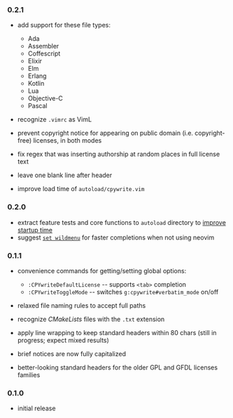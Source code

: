 ### 0.2.1

- add support for these file types:
  - Ada
  - Assembler
  - Coffescript
  - Elixir
  - Elm
  - Erlang
  - Kotlin
  - Lua
  - Objective-C
  - Pascal

- recognize `.vimrc` as VimL
- prevent copyright notice for appearing on public domain (i.e. copyright-free) licenses, in both modes
- fix regex that was inserting authorship at random places in full license text
- leave one blank line after header
- improve load time of `autoload/cpywrite.vim`

### 0.2.0

- extract feature tests and core functions to `autoload` directory to [improve startup time][pr2]
- suggest [`set wildmenu`](README.md#highlights) for faster completions when not using neovim

### 0.1.1

- convenience commands for getting/setting global options:
    - `:CPYwriteDefaultLicense` -- supports `<tab>` completion
    - `:CPYwriteToggleMode` -- switches `g:cpywrite#verbatim_mode` on/off

- relaxed file naming rules to accept full paths

- recognize *CMakeLists* files with the `.txt` extension

- apply line wrapping to keep standard headers within 80 chars (still in progress; expect mixed results)

- brief notices are now fully capitalized

- better-looking standard headers for the older GPL and GFDL licenses families

### 0.1.0

- initial release


[pr2]: https://github.com/rdipardo/vim-cpywrite/pull/2

